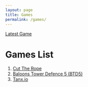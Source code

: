 ```yaml
---
layout: page
title: Games
permalink: /games/
---
```

<head>
<link rel="stylesheet" type="text/css" href="games.css">
</head>

<a href="latest"> Latest Game</a>

<h1> Games List </h1>
<ol>
<li><a href="cuttherope"> Cut The Rope </a></li>

<li><a href="btd"> Baloons Tower Defence 5 (BTD5) </a> </li>

<li><a href="tanx.io"> Tanx.io </a> </li>
</ol>

